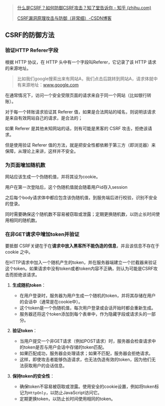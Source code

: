 > [什么是CSRF？如何防御CSRF攻击？知了堂告诉你 - 知乎 (zhihu.com)](https://zhuanlan.zhihu.com/p/343515825)
> 
> [CSRF漏洞原理攻击与防御（非常细）-CSDN博客](https://blog.csdn.net/qq_43378996/article/details/123910614)

## CSRF的防御方法

### 验证HTTP Referer字段

根据 HTTP 协议，在 HTTP 头中有一个字段叫Referer，它记录了该 HTTP 请求的来源地址。

> 比如我们google搜索出来有网站A，我们点击后跳转到网站A，请求体就中有来源地址：www.google.com

在通常情况下，访问一个安全受限页面的请求来自于同一个网站（比如银行转账）。

对于每一个转账请求验证其 Referer 值，如果是合法网站的域名，则说明该请求是来自有效网站自己的请求，是合法的；

如果 Referer 是其他未知网站的话，则有可能是黑客的 CSRF 攻击，拒绝该请求。

但是使用验证 Referer 值的方法，就是把安全性都依赖于第三方（即浏览器）来保障，从理论上来讲，这样并不安全。
### 为页面增加随机数

网站应该生成一个伪随机值，并将其设为cookie。

用户在第一次登陆后，这个伪随机值就会随着用户id存入session

之后每个body请求体中都应包含该伪随机值，到服务端后进行校验，识别不安全的登录。

同时需要确保这个随机数不容易被窃取或泄露；定期更换随机数，以防止长时间使用相同的随机数。
### 在非GET请求中增加token并验证
要抵御 CSRF关键在于在**请求中放入黑客所不能伪造的信息**，并且该信息不存在于 cookie 之中。

在HTTP请求中加入一个随机产生的token，并在服务器端建立一个拦截器来验证这个token。如果请求中没有token或者token内容不正确，则认为可能是CSRF攻击而拒绝该请求。

1. **生成随机token**：
    
    - 在用户登录时，服务器为用户生成一个随机的token，并将其存储在用户的会话中（通常是在cookie中）。
    - 这个token是一个伪随机值，每次用户登录或会话开始时都会重新生成。
    - 服务器还将这个token添加到每个表单中，作为隐藏字段或请求头的一部分。
2. **验证token**：
    
    - 当用户提交一个非GET请求（例如POST请求）时，服务器会检查请求中的token是否与用户会话中存储的token匹配。
    - 如果匹配成功，服务器会处理请求；如果不匹配，服务器会拒绝请求。
    - 这样，即使攻击者能够伪造请求，也无法伪造有效的token，因为他们无法获取用户的会话信息。
3. **保持token的安全性**：
    
    - 确保token不容易被窃取或泄露。使用安全的cookie设置，例如将token标记为`HttpOnly`，以防止JavaScript访问它。
    - 定期更换token，以防止长时间使用相同的token。